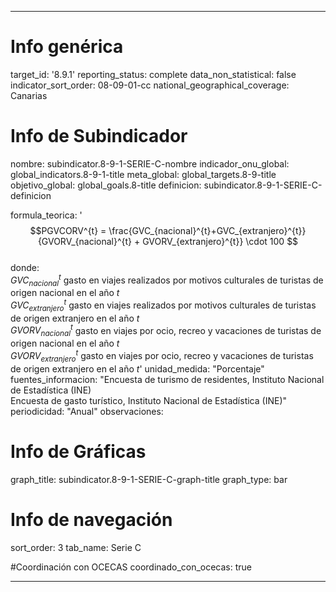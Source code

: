 ---

# Info genérica
target_id: '8.9.1'
reporting_status: complete
data_non_statistical: false
indicator_sort_order: 08-09-01-cc
national_geographical_coverage: Canarias

# Info de Subindicador
nombre: subindicator.8-9-1-SERIE-C-nombre
indicador_onu_global: global_indicators.8-9-1-title
meta_global: global_targets.8-9-title
objetivo_global: global_goals.8-title
definicion: subindicator.8-9-1-SERIE-C-definicion

formula_teorica: '$$PGVCORV^{t} = \frac{GVC_{nacional}^{t}+GVC_{extranjero}^{t}}{GVORV_{nacional}^{t} + GVORV_{extranjero}^{t}} \cdot 100 $$ <br>
donde: <br>
$GVC_{nacional}^{t}$ gasto en viajes realizados por motivos culturales de turistas de origen nacional en el año $t$ <br>
$GVC_{extranjero}^{t}$ gasto en viajes realizados por motivos culturales de turistas de origen extranjero en el año $t$ <br>
$GVORV_{nacional}^{t}$ gasto en viajes por ocio, recreo y vacaciones de turistas de origen nacional en el año $t$ <br>
$GVORV_{extranjero}^{t}$ gasto en viajes por ocio, recreo y vacaciones de turistas de origen extranjero en el año $t$'
unidad_medida: "Porcentaje"
fuentes_informacion: "Encuesta de turismo de residentes, Instituto Nacional de Estadística (INE)<br>
Encuesta de gasto turístico, Instituto Nacional de Estadística (INE)"
periodicidad: "Anual"
observaciones: 

# Info de Gráficas
graph_title: subindicator.8-9-1-SERIE-C-graph-title
graph_type: bar

# Info de navegación
sort_order: 3
tab_name: Serie C

#Coordinación con OCECAS
coordinado_con_ocecas: true

---